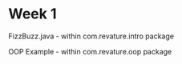 # Week 1

FizzBuzz.java - within com.revature.intro 
package

OOP Example - within com.revature.oop package
